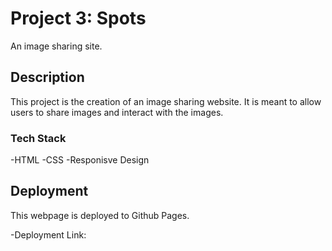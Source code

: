 # Project 3: Spots

An image sharing site.

## Description

This project is the creation of an image sharing website. It is meant to allow users to share images and interact with the images.

### Tech Stack

-HTML
-CSS
-Responisve Design

## Deployment

This webpage is deployed to Github Pages.

-Deployment Link:
